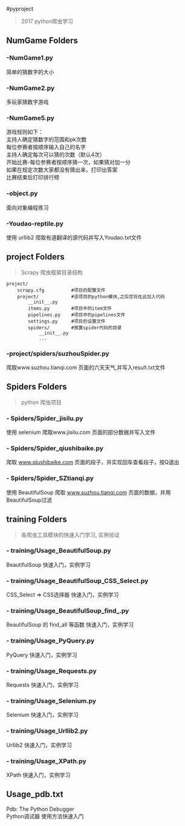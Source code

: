 #pyproject

> 2017 python爬虫学习

## NumGame Folders
### -NumGame1.py
简单的猜数字的大小

### -NumGame2.py
多玩家猜数字游戏

### -NumGame5.py
游戏规则如下：<br>
主持人确定猜数字的范围和pk次数<br>
每位参赛者按顺序输入自己的名字<br>
主持人确定每次可以猜的次数（默认4次）<br>
开始比赛-每位参赛者按顺序猜一次，如果猜对加一分<br>
如果在规定次数大家都没有猜出来，打印出答案<br>
比赛结束后打印排行榜<br>

### -object.py
面向对象编程练习

### -Youdao-reptile.py
使用 urllib2 爬取有道翻译的源代码并写入Youdao.txt文件

## project Folders
> Scrapy 爬虫框架目录结构
```
project/
    scrapy.cfg 			#项目的配置文件
    project/ 			#该项目的python模块,之后您将在此加入代码
        __init__.py 	
        items.py 		#项目中的item文件
        pipelines.py 	#项目中的pipelines文件
        settings.py 	#项目的设置文件
        spiders/ 		#放置spider代码的目录
            __init__.py
            ...
```
### -project/spiders/suzhouSpider.py
爬取www.suzhou.tianqi.com 页面的六天天气,并写入result.txt文件

## Spiders Folders
> python 爬虫项目
### - Spiders/Spider_jisilu.py
使用 selenium 爬取www.jisilu.com 页面的部分数据并写入文件
### - Spiders/Spider_qiushibaike.py
爬取 www.qiushibaike.com 页面的段子，并实现回车查看段子，按Q退出
### - Spiders/Spider_SZtianqi.py
使用 BeautifulSoup 爬取 www.suzhou.tianqi.com 页面的数据，并用BeautifulSoup过滤

## training Folders
> 各爬虫工具模块的快速入门学习, 实例验证
### - training/Usage_BeautifulSoup.py
BeautifulSoup 快速入门，实例学习
### - training/Usage_BeautifulSoup_CSS_Select.py
CSS_Select => CSS选择器 快速入门，实例学习
### - training/Usage_BeautifulSoup_find_.py
BeautifulSoup 的 find_all 等函数 快速入门，实例学习
### - training/Usage_PyQuery.py
PyQuery 快速入门，实例学习
### - training/Usage_Requests.py
Requests 快速入门，实例学习
### - training/Usage_Selenium.py
Selenium 快速入门，实例学习
### - training/Usage_Urllib2.py
Urllib2 快速入门，实例学习
### - training/Usage_XPath.py
XPath 快速入门，实例学习

## Usage_pdb.txt
Pdb: The Python Debugger </br>
Python调试器 使用方法快速入门